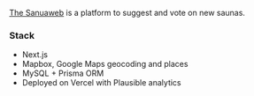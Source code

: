 [The Sanuaweb](https://crossywalk.com) is a platform to suggest and vote on new saunas.

### Stack
- Next.js
- Mapbox, Google Maps geocoding and places
- MySQL + Prisma ORM 
- Deployed on Vercel with Plausible analytics
